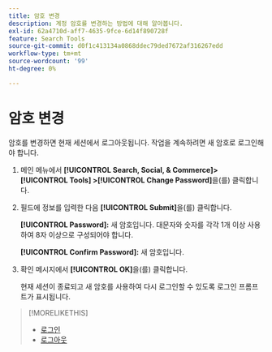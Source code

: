 ```yaml
---
title: 암호 변경
description: 계정 암호를 변경하는 방법에 대해 알아봅니다.
exl-id: 62a4710d-aff7-4635-9fce-6d14f890728f
feature: Search Tools
source-git-commit: d0f1c413134a0868ddec79ded7672af316267edd
workflow-type: tm+mt
source-wordcount: '99'
ht-degree: 0%

---
```


# 암호 변경

암호를 변경하면 현재 세션에서 로그아웃됩니다. 작업을 계속하려면 새 암호로 로그인해야 합니다.

1. 메인 메뉴에서 **[!UICONTROL Search, Social, & Commerce]> [!UICONTROL Tools] >[!UICONTROL Change Password]**&#x200B;을(를) 클릭합니다.

1. 필드에 정보를 입력한 다음 **[!UICONTROL Submit]**&#x200B;을(를) 클릭합니다.

   **[!UICONTROL Password]:** 새 암호입니다. 대문자와 숫자를 각각 1개 이상 사용하여 8자 이상으로 구성되어야 합니다.

   **[!UICONTROL Confirm Password]:** 새 암호입니다.

1. 확인 메시지에서 **[!UICONTROL OK]**&#x200B;을(를) 클릭합니다.

   현재 세션이 종료되고 새 암호를 사용하여 다시 로그인할 수 있도록 로그인 프롬프트가 표시됩니다.

>[!MORELIKETHIS]
>
>* [로그인](/help/search-social-commerce/getting-started/sign-in.md)
>* [로그아웃](/help/search-social-commerce/getting-started/sign-out.md)
